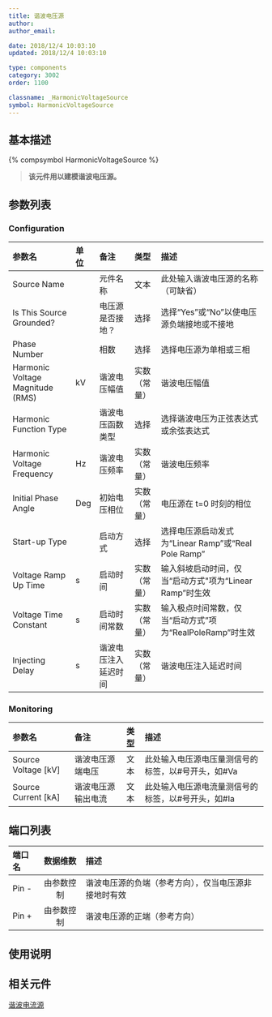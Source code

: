 ```yaml
---
title: 谐波电压源
author:
author_email:

date: 2018/12/4 10:03:10
updated: 2018/12/4 10:03:10

type: components
category: 3002
order: 1100

classname: _HarmonicVoltageSource
symbol: HarmonicVoltageSource
---
```


## 基本描述

{% compsymbol HarmonicVoltageSource %}

> **该元件用以建模谐波电压源。**

## 参数列表

### Configuration

| 参数名                           | 单位 | 备注                 |     类型     | 描述                                                     |
| :------------------------------- | :--- | :------------------- | :----------: | :------------------------------------------------------- |
| Source Name                      |      | 元件名称             |     文本     | 此处输入谐波电压源的名称（可缺省）                       |
| Is This Source Grounded?         |      | 电压源是否接地？     |     选择     | 选择“Yes”或“No”以使电压源负端接地或不接地                |
| Phase Number                     |      | 相数                 |     选择     | 选择电压源为单相或三相                                   |
| Harmonic Voltage Magnitude (RMS) | kV   | 谐波电压幅值         | 实数（常量） | 谐波电压幅值                                             |
| Harmonic Function Type           |      | 谐波电压函数类型     |     选择     | 选择谐波电压为正弦表达式或余弦表达式                     |
| Harmonic Voltage Frequency       | Hz   | 谐波电压频率         | 实数（常量） | 谐波电压频率                                             |
| Initial Phase Angle              | Deg  | 初始电压相位         | 实数（常量） | 电压源在 t=0 时刻的相位                                  |
| Start-up Type                    |      | 启动方式             |     选择     | 选择电压源启动发式为“Linear Ramp”或“Real Pole Ramp”      |
| Voltage Ramp Up Time             | s    | 启动时间             | 实数（常量） | 输入斜坡启动时间，仅当“启动方式"项为“Linear Ramp”时生效  |
| Voltage Time Constant            | s    | 启动时间常数         | 实数（常量） | 输入极点时间常数，仅当“启动方式”项为“RealPoleRamp”时生效 |
| Injecting Delay                  | s    | 谐波电压注入延迟时间 | 实数（常量） | 谐波电压注入延迟时间                                     |

### Monitoring

| 参数名                | 备注               | 类型 | 描述                                               |
| :-------------------- | :----------------- | :--: | :------------------------------------------------- |
| Source Voltage \[kV\] | 谐波电压源端电压   | 文本 | 此处输入电压源电压量测信号的标签，以#号开头，如#Va |
| Source Current \[kA\] | 谐波电压源输出电流 | 文本 | 此处输入电压源电流量测信号的标签，以#号开头，如#Ia |

## 端口列表

| 端口名 |  数据维数  | 描述                                                 |
| :----- | :--------: | :--------------------------------------------------- |
| Pin -  | 由参数控制 | 谐波电压源的负端（参考方向），仅当电压源非接地时有效 |
| Pin +  | 由参数控制 | 谐波电压源的正端（参考方向）                         |

## 使用说明

## 相关元件

[谐波电流源](comp_HarmonicCurrentSource.html)
